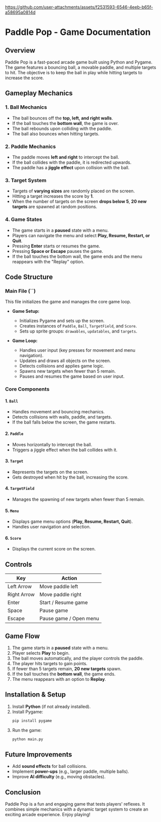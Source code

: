 


https://github.com/user-attachments/assets/f2531593-6546-4eeb-b65f-a58695a0814d



# Paddle Pop - Game Documentation

## Overview

Paddle Pop is a fast-paced arcade game built using Python and Pygame. The game features a bouncing ball, a movable paddle, and multiple targets to hit. The objective is to keep the ball in play while hitting targets to increase the score.

## Gameplay Mechanics

### 1. Ball Mechanics

- The ball bounces off the **top, left, and right walls**.
- If the ball touches the **bottom wall**, the game is over.
- The ball rebounds upon colliding with the paddle.
- The ball also bounces when hitting targets.

### 2. Paddle Mechanics

- The paddle moves **left and right** to intercept the ball.
- If the ball collides with the paddle, it is redirected upwards.
- The paddle has a **jiggle effect** upon collision with the ball.

### 3. Target System

- Targets of **varying sizes** are randomly placed on the screen.
- Hitting a target increases the score by **1**.
- When the number of targets on the screen **drops below 5**, **20 new targets** are spawned at random positions.

### 4. Game States

- The game starts in a **paused** state with a menu.
- Players can navigate the menu and select **Play, Resume, Restart, or Quit**.
- Pressing **Enter** starts or resumes the game.
- Pressing **Space or Escape** pauses the game.
- If the ball touches the bottom wall, the game ends and the menu reappears with the "Replay" option.

## Code Structure

### **Main File (**``**)**

This file initializes the game and manages the core game loop.

- **Game Setup:**

  - Initializes Pygame and sets up the screen.
  - Creates instances of `Paddle`, `Ball`, `TargetField`, and `Score`.
  - Sets up sprite groups: `drawables`, `updatables`, and `targets`.

- **Game Loop:**

  - Handles user input (key presses for movement and menu navigation).
  - Updates and draws all objects on the screen.
  - Detects collisions and applies game logic.
  - Spawns new targets when fewer than 5 remain.
  - Pauses and resumes the game based on user input.

### **Core Components**

#### 1. `Ball`

- Handles movement and bouncing mechanics.
- Detects collisions with walls, paddle, and targets.
- If the ball falls below the screen, the game restarts.

#### 2. `Paddle`

- Moves horizontally to intercept the ball.
- Triggers a jiggle effect when the ball collides with it.

#### 3. `Target`

- Represents the targets on the screen.
- Gets destroyed when hit by the ball, increasing the score.

#### 4. `TargetField`

- Manages the spawning of new targets when fewer than 5 remain.

#### 5. `Menu`

- Displays game menu options (**Play, Resume, Restart, Quit**).
- Handles user navigation and selection.

#### 6. `Score`

- Displays the current score on the screen.

## Controls

| Key         | Action                 |
| ----------- | ---------------------- |
| Left Arrow  | Move paddle left       |
| Right Arrow | Move paddle right      |
| Enter       | Start / Resume game    |
| Space       | Pause game             |
| Escape      | Pause game / Open menu |

## Game Flow

1. The game starts in a **paused** state with a menu.
2. Player selects **Play** to begin.
3. The ball moves automatically, and the player controls the paddle.
4. The player hits targets to gain points.
5. If fewer than 5 targets remain, **20 new targets** spawn.
6. If the ball touches the **bottom wall**, the game ends.
7. The menu reappears with an option to **Replay**.

## Installation & Setup

1. Install **Python** (if not already installed).
2. Install Pygame:
   ```sh
   pip install pygame
   ```
3. Run the game:
   ```sh
   python main.py
   ```

## Future Improvements

- Add **sound effects** for ball collisions.
- Implement **power-ups** (e.g., larger paddle, multiple balls).
- Improve **AI difficulty** (e.g., moving obstacles).

## Conclusion

Paddle Pop is a fun and engaging game that tests players' reflexes. It combines simple mechanics with a dynamic target system to create an exciting arcade experience. Enjoy playing!


